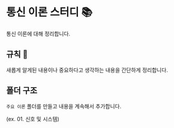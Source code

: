 # 통신 이론 스터디 📚
통신 이론에 대해 정리합니다. 

## 규칙 🐣
새롭게 알게된 내용이나 중요하다고 생각하는 내용을 간단하게 정리합니다.

## 폴더 구조
`주요 이론` 폴더를 만들고 내용을 계속해서 추가합니다.

(ex. 01. 신호 및 시스템)

